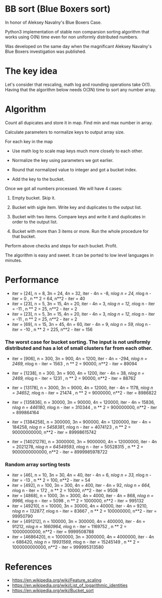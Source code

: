 # BB sort (Blue Boxers sort)

In honor of Aleksey Navalny's Blue Boxers Case.

Python3 implementation of stable non comparsion sorting algorithm that works  using O(N) time even for non uniformly distributed numbers.

Was developed on the same day when the magnificant Aleksey Navalny's Blue Boxers investigation was published. 

# The key idea

Let's consider that rescaling, math log and rounding operations take O(1). Having that the algorithm below needs O(3N) time to sort any number array.

# Algorithm

Count all dupicates and store it in map. Find min and max number in array.

Calculate parameters to normalize keys to output array size.

For each key in the map

- Use math log to scale map keys much more closely to each other. 

- Normalize the key using parameters we got earlier.

- Round that normalized value to integer and got a bucket index.

- Add the key to the bucket.

Once we got all numbers processed. We will have 4 cases: 

1. Empty bucket. Skip it.

2. Bucket with sigle item. Write key and duplicates to the output list.

3. Bucket with two items. Compare keys and write it and duplicates in order to the output list.

4. Bucket with more than 3 items or more. Run the whole procedure for that bucket.

Perform above checks and steps for each bucket. Profit. 

The algorithm is easy and sweet. It can be ported to low level languages in minutes.

# Performance

- iter = [24], n = 8, 3n = 24, 4n = 32, iter - 4n = -8, n*log n = 24, n*log n - iter = 0 , n ** 2 = 64, n**2 - iter = 40
- iter = [23], n = 5, 3n = 15, 4n = 20, iter - 4n = 3, n*log n = 12, n*log n - iter = -11 , n ** 2 = 25, n**2 - iter = 2
- iter = [23], n = 5, 3n = 15, 4n = 20, iter - 4n = 3, n*log n = 12, n*log n - iter = -11 , n ** 2 = 25, n**2 - iter = 2
- iter = [69], n = 15, 3n = 45, 4n = 60, iter - 4n = 9, n*log n = 59, n*log n - iter = -10 , n ** 2 = 225, n**2 - iter = 156

### The worst case for bucket sorting. The input is not uniformly distributed and has a lot of small clusters far from each other.
- iter = [906], n = 300, 3n = 900, 4n = 1200, iter - 4n = -294, n*log n = 2469, n*log n - iter = 1563 , n ** 2 = 90000, n**2 - iter = 89094

- iter = [1238], n = 300, 3n = 900, 4n = 1200, iter - 4n = 38, n*log n = 2469, n*log n - iter = 1231 , n ** 2 = 90000, n**2 - iter = 88762
- iter = [13178], n = 3000, 3n = 9000, 4n = 12000, iter - 4n = 1178, n*log n = 34652, n*log n - iter = 21474 , n ** 2 = 9000000, n**2 - iter = 8986822
- iter = [135836], n = 30000, 3n = 90000, 4n = 120000, iter - 4n = 15836, n*log n = 446180, n*log n - iter = 310344 , n ** 2 = 900000000, n**2 - iter = 899864164
- iter = [1384258], n = 300000, 3n = 900000, 4n = 1200000, iter - 4n = 184258, n*log n = 5458381, n*log n - iter = 4074123 , n ** 2 = 90000000000, n**2 - iter = 89998615742

- iter = [14021278], n = 3000000, 3n = 9000000, 4n = 12000000, iter - 4n = 2021278, n*log n = 64549593, n*log n - iter = 50528315 , n ** 2 = 9000000000000, n**2 - iter = 8999985978722

### Random array sorting tests 
- iter = [46], n = 10, 3n = 30, 4n = 40, iter - 4n = 6, n*log n = 33, n*log n - iter = -13 , n ** 2 = 100, n**2 - iter = 54
- iter = [492], n = 100, 3n = 300, 4n = 400, iter - 4n = 92, n*log n = 664, n*log n - iter = 172 , n ** 2 = 10000, n**2 - iter = 9508
- iter = [4868], n = 1000, 3n = 3000, 4n = 4000, iter - 4n = 868, n*log n = 9966, n*log n - iter = 5098 , n ** 2 = 1000000, n**2 - iter = 995132
- iter = [49210], n = 10000, 3n = 30000, 4n = 40000, iter - 4n = 9210, n*log n = 132877, n*log n - iter = 83667 , n ** 2 = 100000000, n**2 - iter = 99950790
- iter = [491212], n = 100000, 3n = 300000, 4n = 400000, iter - 4n = 91212, n*log n = 1660964, n*log n - iter = 1169752 , n ** 2 = 10000000000, n**2 - iter = 9999508788
- iter = [4686420], n = 1000000, 3n = 3000000, 4n = 4000000, iter - 4n = 686420, n*log n = 19931569, n*log n - iter = 15245149 , n ** 2 = 1000000000000, n**2 - iter = 999995313580

# References

- https://en.wikipedia.org/wiki/Feature_scaling
- https://en.wikipedia.org/wiki/List_of_logarithmic_identities
- https://en.wikipedia.org/wiki/Bucket_sort
